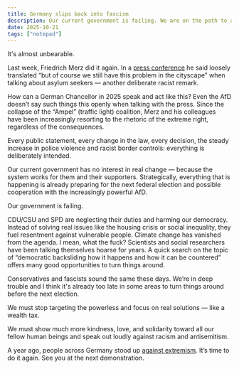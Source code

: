 ```yaml
---
title: Germany slips back into fascism
description: Our current government is failing. We are on the path to authoritarianism.
date: 2025-10-21
tags: ["notepad"]
---
```


It's almost unbearable.

Last week, Friedrich Merz did it again. In a [press conference](https://youtu.be/aCbmuwAaEXo?si=6rmf3TchthdYLni4) he said loosely translated “but of course we still have this problem in the cityscape” when talking about asylum seekers — another deliberate racist remark.

How can a German Chancellor in 2025 speak and act like this? Even the AfD doesn’t say such things this openly when talking with the press. Since the collapse of the “Ampel” (traffic light) coalition, Merz and his colleagues have been increasingly resorting to the rhetoric of the extreme right, regardless of the consequences.

Every public statement, every change in the law, every decision, the steady increase in police violence and racist border controls: everything is deliberately intended.

Our current government has no interest in real change — because the system works for them and their supporters. Strategically, everything that is happening is already preparing for the next federal election and possible cooperation with the increasingly powerful AfD.

Our government is failing.

CDU/CSU and SPD are neglecting their duties and harming our democracy. Instead of solving real issues like the housing crisis or social inequality, they fuel resentment against vulnerable people. Climate change has vanished from the agenda. I mean, what the fuck? Scientists and social researchers have been talking themselves hoarse for years. A quick search on the topic of “democratic backsliding how it happens and how it can be countered” offers many good opportunities to turn things around.

Conservatives and fascists sound the same these days. We’re in deep trouble and I think it's already too late in some areas to turn things around before the next election.

We must stop targeting the powerless and focus on real solutions — like a wealth tax.

We must show much more kindness, love, and solidarity toward all our fellow human beings and speak out loudly against racism and antisemitism.

A year ago, people across Germany stood up [against extremism](https://en.wikipedia.org/wiki/2024%E2%80%932025_German_anti-extremism_protests). It’s time to do it again. See you at the next demonstration.
